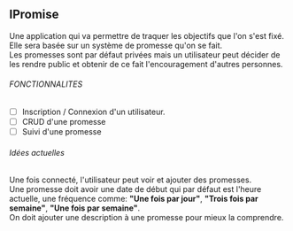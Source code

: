 ## IPromise
Une application qui va permettre de traquer les objectifs que l'on s'est fixé. <br />
Elle sera basée sur un système de promesse qu'on se fait. <br />
Les promesses sont par défaut privées mais un utilisateur peut décider de les rendre public
et obtenir de ce fait l'encouragement d'autres personnes. <br />

###### FONCTIONNALITES
- [ ] Inscription / Connexion d'un utilisateur.
- [ ] CRUD d'une promesse
- [ ] Suivi d'une promesse

###### Idées actuelles

Une fois connecté, l'utilisateur peut voir et ajouter des promesses. <br />
Une promesse doit avoir une date de début qui par défaut est l'heure actuelle, une fréquence
comme: <strong>"Une fois par jour"</strong>, <strong>"Trois fois par semaine"</strong>,
       <strong>"Une fois par semaine"</strong>. <br />
On doit ajouter une description à une promesse pour mieux la comprendre.
